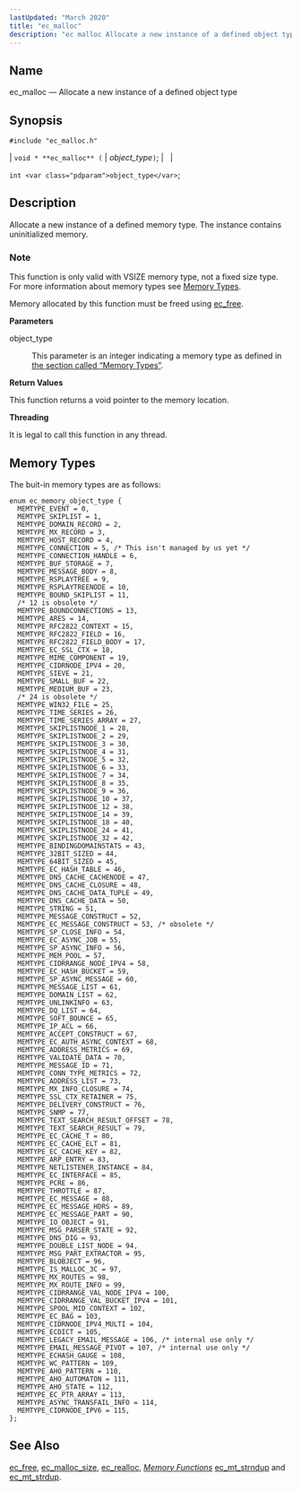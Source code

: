```yaml
---
lastUpdated: "March 2020"
title: "ec_malloc"
description: "ec malloc Allocate a new instance of a defined object type void ec malloc object type int object type Allocate a new instance of a defined memory type The instance contains uninitialized memory This function is only valid with VSIZE memory type not a fixed size type For more information..."
---
```


<a name="apis.ec_malloc"></a> 
## Name

ec_malloc — Allocate a new instance of a defined object type

## Synopsis

`#include "ec_malloc.h"`

| `void * **ec_malloc** (` | <var class="pdparam">object_type</var>`)`; |   |

`int <var class="pdparam">object_type</var>`;<a name="idp54669536"></a> 
## Description

Allocate a new instance of a defined memory type. The instance contains uninitialized memory.

### Note

This function is only valid with VSIZE memory type, not a fixed size type. For more information about memory types see [Memory Types](/momentum/3/3-api/arch-primary-apis#arch.memory.types).

Memory allocated by this function must be freed using [ec_free](/momentum/3/3-api/apis-ec-free).

**<a name="idp54673616"></a> Parameters**

<dl class="variablelist">

<dt>object_type</dt>

<dd>

This parameter is an integer indicating a memory type as defined in [the section called “Memory Types”](/momentum/3/3-api/apis-ec-malloc#apis.ec_malloc.types).

</dd>

</dl>

**<a name="idp54676960"></a> Return Values**

This function returns a void pointer to the memory location.

**<a name="idp54677920"></a> Threading**

It is legal to call this function in any thread.

<a name="apis.ec_malloc.types"></a> 
## Memory Types

The buit-in memory types are as follows:

```
enum ec_memory_object_type {
  MEMTYPE_EVENT = 0,
  MEMTYPE_SKIPLIST = 1,
  MEMTYPE_DOMAIN_RECORD = 2,
  MEMTYPE_MX_RECORD = 3,
  MEMTYPE_HOST_RECORD = 4,
  MEMTYPE_CONNECTION = 5, /* This isn't managed by us yet */
  MEMTYPE_CONNECTION_HANDLE = 6,
  MEMTYPE_BUF_STORAGE = 7,
  MEMTYPE_MESSAGE_BODY = 8,
  MEMTYPE_RSPLAYTREE = 9,
  MEMTYPE_RSPLAYTREENODE = 10,
  MEMTYPE_BOUND_SKIPLIST = 11,
  /* 12 is obsolete */
  MEMTYPE_BOUNDCONNECTIONS = 13,
  MEMTYPE_ARES = 14,
  MEMTYPE_RFC2822_CONTEXT = 15,
  MEMTYPE_RFC2822_FIELD = 16,
  MEMTYPE_RFC2822_FIELD_BODY = 17,
  MEMTYPE_EC_SSL_CTX = 18,
  MEMTYPE_MIME_COMPONENT = 19,
  MEMTYPE_CIDRNODE_IPV4 = 20,
  MEMTYPE_SIEVE = 21,
  MEMTYPE_SMALL_BUF = 22,
  MEMTYPE_MEDIUM_BUF = 23,
  /* 24 is obsolete */
  MEMTYPE_WIN32_FILE = 25,
  MEMTYPE_TIME_SERIES = 26,
  MEMTYPE_TIME_SERIES_ARRAY = 27,
  MEMTYPE_SKIPLISTNODE_1 = 28,
  MEMTYPE_SKIPLISTNODE_2 = 29,
  MEMTYPE_SKIPLISTNODE_3 = 30,
  MEMTYPE_SKIPLISTNODE_4 = 31,
  MEMTYPE_SKIPLISTNODE_5 = 32,
  MEMTYPE_SKIPLISTNODE_6 = 33,
  MEMTYPE_SKIPLISTNODE_7 = 34,
  MEMTYPE_SKIPLISTNODE_8 = 35,
  MEMTYPE_SKIPLISTNODE_9 = 36,
  MEMTYPE_SKIPLISTNODE_10 = 37,
  MEMTYPE_SKIPLISTNODE_12 = 38,
  MEMTYPE_SKIPLISTNODE_14 = 39,
  MEMTYPE_SKIPLISTNODE_18 = 40,
  MEMTYPE_SKIPLISTNODE_24 = 41,
  MEMTYPE_SKIPLISTNODE_32 = 42,
  MEMTYPE_BINDINGDOMAINSTATS = 43,
  MEMTYPE_32BIT_SIZED = 44,
  MEMTYPE_64BIT_SIZED = 45,
  MEMTYPE_EC_HASH_TABLE = 46,
  MEMTYPE_DNS_CACHE_CACHENODE = 47,
  MEMTYPE_DNS_CACHE_CLOSURE = 48,
  MEMTYPE_DNS_CACHE_DATA_TUPLE = 49,
  MEMTYPE_DNS_CACHE_DATA = 50,
  MEMTYPE_STRING = 51,
  MEMTYPE_MESSAGE_CONSTRUCT = 52,
  MEMTYPE_EC_MESSAGE_CONSTRUCT = 53, /* obsolete */
  MEMTYPE_SP_CLOSE_INFO = 54,
  MEMTYPE_EC_ASYNC_JOB = 55,
  MEMTYPE_SP_ASYNC_INFO = 56,
  MEMTYPE_MEM_POOL = 57,
  MEMTYPE_CIDRRANGE_NODE_IPV4 = 58,
  MEMTYPE_EC_HASH_BUCKET = 59,
  MEMTYPE_SP_ASYNC_MESSAGE = 60,
  MEMTYPE_MESSAGE_LIST = 61,
  MEMTYPE_DOMAIN_LIST = 62,
  MEMTYPE_UNLINKINFO = 63,
  MEMTYPE_DQ_LIST = 64,
  MEMTYPE_SOFT_BOUNCE = 65,
  MEMTYPE_IP_ACL = 66,
  MEMTYPE_ACCEPT_CONSTRUCT = 67,
  MEMTYPE_EC_AUTH_ASYNC_CONTEXT = 68,
  MEMTYPE_ADDRESS_METRICS = 69,
  MEMTYPE_VALIDATE_DATA = 70,
  MEMTYPE_MESSAGE_ID = 71,
  MEMTYPE_CONN_TYPE_METRICS = 72,
  MEMTYPE_ADDRESS_LIST = 73,
  MEMTYPE_MX_INFO_CLOSURE = 74,
  MEMTYPE_SSL_CTX_RETAINER = 75,
  MEMTYPE_DELIVERY_CONSTRUCT = 76,
  MEMTYPE_SNMP = 77,
  MEMTYPE_TEXT_SEARCH_RESULT_OFFSET = 78,
  MEMTYPE_TEXT_SEARCH_RESULT = 79,
  MEMTYPE_EC_CACHE_T = 80,
  MEMTYPE_EC_CACHE_ELT = 81,
  MEMTYPE_EC_CACHE_KEY = 82,
  MEMTYPE_ARP_ENTRY = 83,
  MEMTYPE_NETLISTENER_INSTANCE = 84,
  MEMTYPE_EC_INTERFACE = 85,
  MEMTYPE_PCRE = 86,
  MEMTYPE_THROTTLE = 87,
  MEMTYPE_EC_MESSAGE = 88,
  MEMTYPE_EC_MESSAGE_HDRS = 89,
  MEMTYPE_EC_MESSAGE_PART = 90,
  MEMTYPE_IO_OBJECT = 91,
  MEMTYPE_MSG_PARSER_STATE = 92,
  MEMTYPE_DNS_DIG = 93,
  MEMTYPE_DOUBLE_LIST_NODE = 94,
  MEMTYPE_MSG_PART_EXTRACTOR = 95,
  MEMTYPE_BLOBJECT = 96,
  MEMTYPE_IS_MALLOC_3C = 97,
  MEMTYPE_MX_ROUTES = 98,
  MEMTYPE_MX_ROUTE_INFO = 99,
  MEMTYPE_CIDRRANGE_VAL_NODE_IPV4 = 100,
  MEMTYPE_CIDRRANGE_VAL_BUCKET_IPV4 = 101,
  MEMTYPE_SPOOL_MID_CONTEXT = 102,
  MEMTYPE_EC_BAG = 103,
  MEMTYPE_CIDRNODE_IPV4_MULTI = 104,
  MEMTYPE_ECDICT = 105,
  MEMTYPE_LEGACY_EMAIL_MESSAGE = 106, /* internal use only */
  MEMTYPE_EMAIL_MESSAGE_PIVOT = 107, /* internal use only */
  MEMTYPE_ECHASH_GAUGE = 108,
  MEMTYPE_WC_PATTERN = 109,
  MEMTYPE_AHO_PATTERN = 110,
  MEMTYPE_AHO_AUTOMATON = 111,
  MEMTYPE_AHO_STATE = 112,
  MEMTYPE_EC_PTR_ARRAY = 113,
  MEMTYPE_ASYNC_TRANSFAIL_INFO = 114,
  MEMTYPE_CIDRNODE_IPV6 = 115,
};
```
<a name="idp54685168"></a> 
## See Also

[ec_free](/momentum/3/3-api/apis-ec-free), [ec_malloc_size](/momentum/3/3-api/apis-ec-malloc-size), [ec_realloc](/momentum/3/3-api/apis-ec-realloc), [*Memory Functions*](/momentum/3/3-api/3-api-memory) [ec_mt_strndup](/momentum/3/3-api/apis-ec-mt-strndup) and [ec_mt_strdup](/momentum/3/3-api/apis-ec-mt-strdup).
